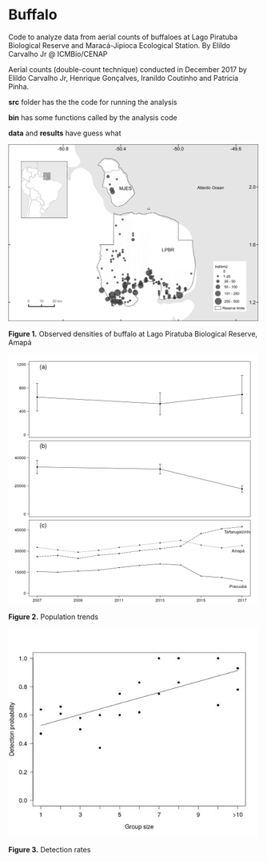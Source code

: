 # Buffalo

Code to analyze data from aerial counts of buffaloes at Lago Piratuba Biological Reserve and Maracá-Jipioca Ecological Station.
By Elildo Carvalho Jr @ ICMBio/CENAP

Aerial counts (double-count technique) conducted in December 2017 by Elildo Carvalho Jr, Henrique Gonçalves, Iranildo Coutinho and Patricia Pinha.

**src** folder has the the code for running the analysis

**bin** has some functions called by the analysis code

**data** and **results** have guess what 



<img src="results/Fig3 option b.jpeg" title="observed densities" width="500">

**Figure 1.** Observed densities of buffalo at Lago Piratuba Biological Reserve, Amapá



<img src="results/Fig3.jpeg" title="pop trends" width="500">

**Figure 2.** Population trends



<img src="results/detection.jpg" title="detection rates" width="500">

**Figure 3.** Detection rates
